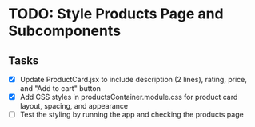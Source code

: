 # TODO: Style Products Page and Subcomponents

## Tasks

- [x] Update ProductCard.jsx to include description (2 lines), rating, price, and "Add to cart" button
- [x] Add CSS styles in productsContainer.module.css for product card layout, spacing, and appearance
- [ ] Test the styling by running the app and checking the products page
